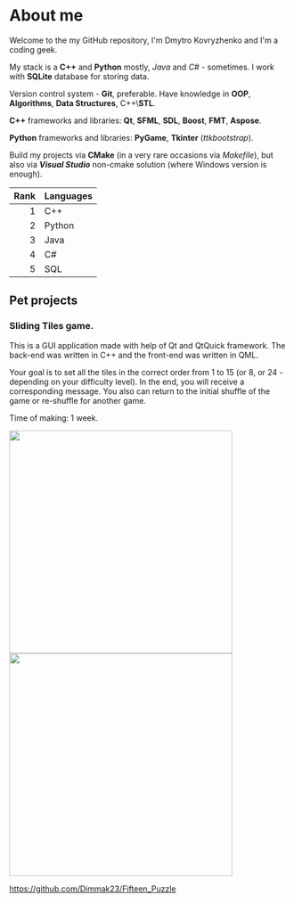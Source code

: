 # About me

Welcome to the my GitHub repository, I'm Dmytro Kovryzhenko and I'm a coding geek.

My stack is a **C++** and **Python** mostly, _Java_ and _C#_ - sometimes.
I work with **SQLite** database for storing data.

Version control system - **Git**, preferable.
Have knowledge in **OOP**, **Algorithms**, **Data Structures**, C++\\**STL**.

**C++** frameworks and libraries: **Qt**, **SFML**, **SDL**, **Boost**, **FMT**, **Aspose**.

**Python** frameworks and libraries: **PyGame**, **Tkinter** (_ttkbootstrap_).

Build my projects via **CMake** (in a very rare occasions via _Makefile_),
but also via _**Visual Studio**_ non-cmake solution (where Windows version is enough).

| Rank | Languages |
| ---: | --------- |
|    1 | C++       |
|    2 | Python    |
|    3 | Java      |
|    4 | C#        |
|    5 | SQL       |

## Pet projects

### Sliding Tiles game.

This is a GUI application made with help of Qt and QtQuick framework. The back-end was written in C++ and the front-end was written in QML.

Your goal is to set all the tiles in the correct order from 1 to 15 (or 8, or 24 - depending on your difficulty level).
In the end, you will receive a corresponding message. You also can return to the initial shuffle of the game or re-shuffle for 
another game.

Time of making: 1 week.

<img src="https://user-images.githubusercontent.com/36036315/221845153-58e35a38-ee07-4fd1-8afd-06a5868bed5a.gif" alt="" data-canonical-src="" width="400" height="400" />   <img src="https://user-images.githubusercontent.com/36036315/221845235-f23bdacc-cb5c-45bd-9f20-0accaf82e8cc.gif" alt="" data-canonical-src="" width="400" height="400" />

https://github.com/Dimmak23/Fifteen_Puzzle
